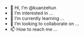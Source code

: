 - 👋 Hi, I’m @kuanzehun
- 👀 I’m interested in ...
- 🌱 I’m currently learning ...
- 💞️ I’m looking to collaborate on ...
- 📫 How to reach me ...

<!---
kuanzehun/kuanzehun is a ✨ special ✨ repository because its `README.md` (this file) appears on your GitHub profile.
You can click the Preview link to take a look at your changes.
--->

